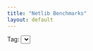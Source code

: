 ```yaml
---
title: "Netlib Benchmarks"
layout: default
---
```


<label for="tag">Tag:</label>
<select name="tag" id="tag">
  <option value="" selected></option>
</select>

<div id="graphs"></div>

<style>
  .wrapper {
    max-width: 100%;
  }
</style>

<script src='https://cdn.plot.ly/plotly-latest.min.js'></script>

<script type="module">
  import { Octokit } from "https://cdn.skypack.dev/@octokit/rest";

  const owner = "luhenry";
  const repo = "netlib";

  const octokit = new Octokit({});

  const tagE = document.getElementById('tag');
  const graphsE = document.getElementById('graphs')

  async function* getReleases() {
    for await (const response of octokit.paginate.iterator(octokit.rest.repos.listReleases, { owner, repo })) {
      for (const release of response.data) {
        yield release;
      }
    }
  }

  async function getReleaseByTag(tag) {
    return await octokit.rest.repos.getReleaseByTag({owner, repo, tag })
  }

  async function* getRunsForRelease(release) {
    for (const asset of release.assets) {
      if (asset.name.match(/jmh\-results\-.+\.json/) == null) {
        continue;
      }

      const content = await fetch("http://netlib-website.herokuapp.com/" + owner + "/" + repo + "/releases/download/" + release.tag_name + "/" + asset.name, {
          headers: {
            'Accept': 'application/octet-stream'
          },
          timeout: 10000,
        }).then(function(response) {
          return response.json();
        });

      for (const run of content) {
        yield run;
      }
    }
  }

  window.onload = async function() {
    for await (const release of getReleases()) {
      var opt = document.createElement('option');
      opt.value = release.tag_name;
      opt.text = release.tag_name;
      tagE.appendChild(opt);
    }
  };

  document.getElementById('tag').onchange = async function() {
    graphsE.innerHTML = '';

    const tag = tagE.options[tagE.selectedIndex].value;
    if (tag === "") {
      console.log("no release selected");
      return;
    }

    const release = (await getReleaseByTag(tag)).data;
    console.log(release);
    if (release.assets.length == 0) {
      console.log("the release has no assets");
      return;
    }

    var data = new Map();

    for await (const run of getRunsForRelease(release)) {
      const jdkVersionRaw = run.jdkVersion;
      if (jdkVersionRaw === undefined) {
        console.log("can't parse run, unknown jdkVersion");
        continue;
      }
      const jdkVersionRawA = jdkVersionRaw.split('.');
      const jdkVersion = parseInt(jdkVersionRawA[0]) > 1 ?
                          parseInt(jdkVersionRawA[0]) :
                          parseInt(jdkVersionRawA[1])

      const implementation = run.params.implementation;
      if (implementation === undefined) {
        console.log("can't parse run, unknown implementation");
        continue;
      }

      const benchmarkRaw = run.benchmark;
      if (benchmarkRaw === undefined) {
        console.log("can't parse run, unknown benchmark");
        continue;
      }
      const benchmark = benchmarkRaw.replace(/^dev\.ludovic\.netlib\.benchmarks\.(blas\.l[1-3]|lapack|arpack)\./, '').replace(/Benchmark\.(blas|lapack|arpack)$/, '') + '(' + Object.keys(run.params).filter(k => k != 'implementation').map(k => `${k}: ${run.params[k]}`).join(", ") + ')'

      const score = run.primaryMetric.score;
      if (score === undefined) {
        console.log("can't parse run, unknown score");
        continue;
      }

      if (!data.has(jdkVersion)) {
        data.set(jdkVersion, new Map());
      }
      if (!data.get(jdkVersion).has(implementation)) {
        data.get(jdkVersion).set(implementation, {
          x: [], y: [], ynorm: []
        });
      }
      data.get(jdkVersion).get(implementation).x.push(benchmark);
      data.get(jdkVersion).get(implementation).y.push(score);
    }

    for (const jdkVersion of data.keys()) {
      const f2j = data.get(jdkVersion).get("f2j");
      for (const implementation of data.get(jdkVersion).keys()) {
        const results = data.get(jdkVersion).get(implementation);
        for (var i = 0; i < results.x.length; i++) {
          //FIXME: assert results.x[i] == f2j.x[i]
          results.ynorm[i] = results.y[i] / f2j.y[i];
        }
      }
    }

    for (const jdkVersion of data.keys()) {
      const graph = document.createElement('div');
      graph.id = 'graph-' + jdkVersion;
      graphsE.appendChild(graph);

      var plotlyData = [];
      for (const implementation of data.get(jdkVersion).keys()) {
        plotlyData.push({
          type: 'bar',
          name: implementation,
          x: data.get(jdkVersion).get(implementation).x,
          y: data.get(jdkVersion).get(implementation).ynorm,
        });
      }

      const plotlyLayout = {
        barmode: 'group',
        title: jdkVersion,
        // width: 2048 * 2,
        height: 1200,
        xaxis: {
          // zeroline: true,
          automargin: true,
          tickangle: 45
        },
        yaxis: {
          range: [0, 5],
        }
      };

      Plotly.newPlot(graph.id, plotlyData, plotlyLayout, { responsive: true });
    }
  };
</script>